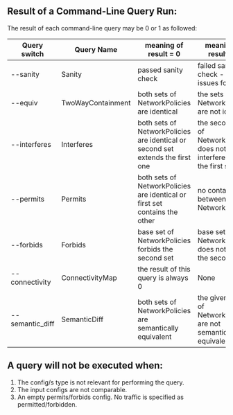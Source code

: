 ## Result of a Command-Line Query Run:
The result of each command-line query may be 0 or 1 as followed:

| Query switch | Query Name | meaning of result = 0  | meaning of result = 1 
|--------------|------------|------------------------|----------------------|
| --sanity | Sanity |  passed sanity check | failed sanity check - sanity issues found|
| --equiv | TwoWayContainment | both sets of NetworkPolicies are identical | the sets of NetworkPolicies are not identical |
| --interferes | Interferes | both sets of NetworkPolicies are identical or second set extends the first one | the second set of NetworkPolicies does not interfere with the first set|
| --permits | Permits | both sets of NetworkPolicies are identical or first set contains the other | no containment between the NetworkPolicies |
| --forbids | Forbids | base set of NetworkPolicies forbids the second set | base set of NetworkPolicies does not forbid the second set |
| --connectivity | ConnectivityMap | the result of this query is always 0 | None |
| --semantic_diff | SemanticDiff | both sets of NetworkPolicies are semantically equivalent | the given sets of NetworkPolicies are not semantically equivalent |

## A query will not be executed when:
1. The config/s type is not relevant for performing the query. 
2. The input configs are not comparable. 
3. An empty permits/forbids config. No traffic  is specified as permitted/forbidden.